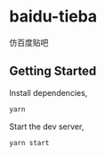 # baidu-tieba

仿百度贴吧

## Getting Started

Install dependencies,

```bash
yarn
```

Start the dev server,

```bash
yarn start
```
